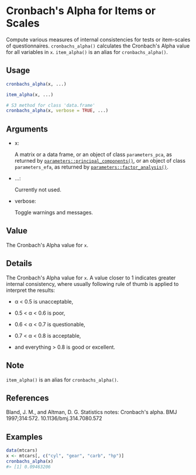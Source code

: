 # Cronbach's Alpha for Items or Scales

Compute various measures of internal consistencies for tests or
item-scales of questionnaires. `cronbachs_alpha()` calculates the
Cronbach's Alpha value for all variables in `x`. `item_alpha()` is an
alias for `cronbachs_alpha()`.

## Usage

``` r
cronbachs_alpha(x, ...)

item_alpha(x, ...)

# S3 method for class 'data.frame'
cronbachs_alpha(x, verbose = TRUE, ...)
```

## Arguments

- x:

  A matrix or a data frame, or an object of class `parameters_pca`, as
  returned by
  [`parameters::principal_components()`](https://easystats.github.io/parameters/reference/principal_components.html),
  or an object of class `parameters_efa`, as returned by
  [`parameters::factor_analysis()`](https://easystats.github.io/parameters/reference/principal_components.html).

- ...:

  Currently not used.

- verbose:

  Toggle warnings and messages.

## Value

The Cronbach's Alpha value for `x`.

## Details

The Cronbach's Alpha value for `x`. A value closer to 1 indicates
greater internal consistency, where usually following rule of thumb is
applied to interpret the results:

- α \< 0.5 is unacceptable,

- 0.5 \< α \< 0.6 is poor,

- 0.6 \< α \< 0.7 is questionable,

- 0.7 \< α \< 0.8 is acceptable,

- and everything \> 0.8 is good or excellent.

## Note

`item_alpha()` is an alias for `cronbachs_alpha()`.

## References

Bland, J. M., and Altman, D. G. Statistics notes: Cronbach's alpha. BMJ
1997;314:572. 10.1136/bmj.314.7080.572

## Examples

``` r
data(mtcars)
x <- mtcars[, c("cyl", "gear", "carb", "hp")]
cronbachs_alpha(x)
#> [1] 0.09463206
```
